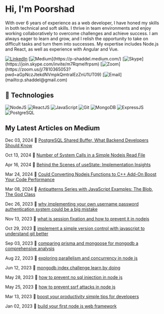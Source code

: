# Hi, I'm Poorshad

With over 6 years of experience as a web developer, I have honed my skills in both technical and soft skills. I thrive in team environments and enjoy working collaboratively to overcome challenges and achieve success. I am always eager to learn and grow, and I relish the opportunity to take on difficult tasks and turn them into successes. My expertise includes Node.js and React, as well as experience with Angular and Vue.

[![LinkedIn](https://img.shields.io/badge/linkedin-%230077B5.svg?&style=for-the-badge&logo=linkedin&logoColor=white)](https://www.linkedin.com/in/poorshad/) 
[![Medium](https://img.shields.io/badge/medium-%2312100E.svg?&style=for-the-badge&logo=medium&logoColor=white")](https://p-shaddel.medium.com/) 
[![Skype](https://img.shields.io/badge/skype-%2312100E.svg?&style=for-the-badge&logo=skype&logoColor=white")](https://join.skype.com/invite/m7RqmeIfrpsm) [![Zoom](https://img.shields.io/badge/Zoom-2D8CFF?style=for-the-badge&logo=zoom&logoColor=white")](https://zoom.us/j/7810365053?pwd=aGpNczJtekdNVmpkQmtralEzZnU1UT09) 
[![Email](https://img.shields.io/badge/Gmail-D14836?style=for-the-badge&logo=gmail&logoColor=white")](mailto:p.shaddel@gmail.com)

## :wrench: Technologies

![NodeJS](https://img.icons8.com/color/30/nodejs.png)
![ReactJS](https://img.icons8.com/color/30/react-native.png)
![JavaScript](https://img.icons8.com/color/30/javascript.png)
![Git](https://img.icons8.com/color/30/git.png)
![MongoDB](https://img.icons8.com/color/30/mongodb.png)
![ExpressJS](https://img.icons8.com/color/30/express.png)
![PostgreSQL](https://img.icons8.com/color/30/postgreesql.png)

</details>

## My Latest Articles on Medium

Dec 03, 2024 :bookmark: [PostgreSQL Shared Buffer, What Backend Developers Should Know](https://levelup.gitconnected.com/postgresql-shared-buffer-what-backend-developers-should-know-069e73bec469)

Oct 13, 2024 :bookmark: [Number of System Calls in a Simple Nodejs Read File
](https://levelup.gitconnected.com/number-of-system-calls-in-a-simple-nodejs-read-file-bcf034f438f0)

Apr 16, 2024 :bookmark: [Behind the Scenes of useState: Implementation Insights
](https://levelup.gitconnected.com/behind-the-scenes-of-usestate-implementation-insights-fd7e28707e10)

Mar 24, 2024 :bookmark: [Could Converting Nodejs Functions to C++ Add-On Boost Your Code Performance
](https://p-shaddel.medium.com/could-converting-nodejs-functions-to-c-add-on-boost-your-code-performance-988e3cc890c4?source=user_profile---------0----------------------------
)

Mar 08, 2024 :bookmark: [Antipatterns Series with JavaScript Examples: The Blob, The God Class](https://p-shaddel.medium.com/antipatterns-series-with-javascript-examples-the-blob-the-god-class-b2104c1cdfc7?source=user_profile---------1----------------------------
)

Dec 26, 2023 :bookmark: [why implementing your own username password authentication system could be a big mistake](https://p-shaddel.medium.com/why-implementing-your-own-username-password-authentication-system-could-be-a-big-mistake-cdac9d479b14?source=user_profile---------2----------------------------)

Nov 13, 2023 :bookmark: [what is session fixation and how to prevent it in nodejs](https://medium.com/gitconnected/what-is-session-fixation-and-how-to-prevent-it-in-node-js-03580b6acd67?source=your_stories_page-------------------------------------)

Oct 29, 2023 :bookmark: [implement a simple version control with javascript to understand git better](https://medium.com/gitconnected/implement-a-simple-version-control-with-javascript-to-understand-git-better-2307001dfe00?source=your_stories_page-------------------------------------)

Sep 03, 2023 :bookmark: [comparing prisma and mongoose for mongodb a comprehensive analysis](https://p-shaddel.medium.com/comparing-prisma-and-mongoose-for-mongodb-a-comprehensive-analysis-531c656fc118?source=user_profile---------0----------------------------)

Aug 22, 2023 🔖 [exploring parallelism and concurrency in node js](https://p-shaddel.medium.com/exploring-parallelism-and-concurrency-in-node-js-4b84c2f397b?source=user_profile---------1----------------------------)

Jun 12, 2023 :bookmark: [mongodb index challenge learn by doing](https://p-shaddel.medium.com/mongodb-index-challenge-learn-by-doing-483ed4daf0cb) 

May 28, 2023 :bookmark: [how to prevent no sql injection in node js](https://p-shaddel.medium.com/how-to-prevent-no-sql-injection-in-node-js-e743cf7d3771?source=user_profile---------0----------------------------)

May 25, 2023 :bookmark: [how to prevent ssrf attacks in node js](https://p-shaddel.medium.com/how-to-prevent-ssrf-attacks-in-node-js-50ccbb1c31da?source=user_profile---------1----------------------------)

Mar 13, 2023 :bookmark: [boost your productivity simple tips for developers](https://p-shaddel.medium.com/boost-your-productivity-simple-tips-for-developers-448724cb1d9c?source=user_profile---------2----------------------------)

Jan 02, 2023 :bookmark: [build your first node js web framework](https://p-shaddel.medium.com/build-your-first-node-js-web-framework-39b3310ed35a?source=user_profile---------3----------------------------)

<!-- :bookmark: [expressjs deep dive](https://p-shaddel.medium.com/expressjs-deep-dive-387f07c50d95?source=user_profile---------4----------------------------)

:bookmark: [understand and implement long polling and short polling in node js](https://p-shaddel.medium.com/understand-and-implement-long-polling-and-short-polling-in-node-js-94334d2233f3?source=user_profile---------5----------------------------)

:bookmark: [understand and implement long polling and short polling in node js](https://p-shaddel.medium.com/understand-and-implement-long-polling-and-short-polling-in-node-js-94334d2233f3?source=user_profile---------5----------------------------)

:bookmark: [start implementing your own typescript property decorators](https://p-shaddel.medium.com/start-implementing-your-own-typescript-property-decorators-ae1e7025fefe?source=user_profile---------6----------------------------)

:bookmark: [use rethinkdb and node for real time apps](https://p-shaddel.medium.com/use-rethinkdb-and-node-for-real-time-apps-85c435b89be4?source=user_profile---------7----------------------------)

:bookmark: [prevent brute force attacks in node js](https://p-shaddel.medium.com/prevent-brute-force-attacks-in-node-js-419367ae35e6?source=user_profile---------8----------------------------)

:bookmark: [start implementing your own typescript class decorators](https://p-shaddel.medium.com/start-implementing-your-own-typescript-class-decorators-84a49f560dea?source=user_profile---------9----------------------------)

:bookmark: [load test your nodejs app using k6](https://p-shaddel.medium.com/load-test-your-nodejs-app-using-k6-f7b2bd8fa5cf?source=user_profile---------16----------------------------)

:bookmark: [step by step guide to authenticate users with linkedin in your express app](https://p-shaddel.medium.com/step-by-step-guide-to-authenticate-users-with-linkedin-in-your-express-app-10af68b91b13?source=user_profile---------15----------------------------)

:bookmark: [10 important things that improve code review](https://p-shaddel.medium.com/10-important-things-that-improve-code-review-4b6198e40066?source=user_profile---------14----------------------------)

:bookmark: [observer design pattern implementation in typescript](https://p-shaddel.medium.com/observer-design-pattern-implementation-in-typescript-332477ee5b30?source=user_profile---------13----------------------------)

:bookmark: [prevent parameter pollution in node js](https://p-shaddel.medium.com/prevent-parameter-pollution-in-node-js-f0794b4650d2?source=user_profile---------12----------------------------)

:bookmark: [adapter design pattern implementation in typescript](https://p-shaddel.medium.com/adapter-design-pattern-implementation-in-typescript-a33f481b9aff?source=user_profile---------11----------------------------)

:bookmark: [prevent csrf attacks in node js application](https://p-shaddel.medium.com/prevent-csrf-attacks-in-node-js-application-d71df3704944?source=user_profile---------10----------------------------)

:bookmark: [adapter design pattern implementation in typescript](https://p-shaddel.medium.com/adapter-design-pattern-implementation-in-typescript-a33f481b9aff?source=user_profile---------11----------------------------)

:bookmark: [step by step guide to authenticate users with linkedin in your express app](https://p-shaddel.medium.com/step-by-step-guide-to-authenticate-users-with-linkedin-in-your-express-app-10af68b91b13?source=user_profile---------15----------------------------)


:bookmark: [start writing your own typescript method decorators](https://p-shaddel.medium.com/start-writing-your-own-typescript-method-decorators-c921cdc3d1c1?source=user_profile---------17----------------------------)


:bookmark: [step by step guide to authenticate users with linkedin in your express app](https://p-shaddel.medium.com/step-by-step-guide-to-authenticate-users-with-linkedin-in-your-express-app-10af68b91b13?source=user_profile---------15----------------------------)


:bookmark: [first time using deno](https://p-shaddel.medium.com/first-time-using-deno-b0538dd4fc47?source=user_profile---------18----------------------------)


:bookmark: [nodejs express integration test](https://p-shaddel.medium.com/nodejs-express-integration-test-3e79edb1ae6b?source=user_profile---------19----------------------------)


:bookmark: [javascript closure in plain language and one practical real world example](https://p-shaddel.medium.com/javascript-closure-in-plain-language-and-one-practical-real-world-example-d0dab81c4a05?source=user_profile---------20----------------------------)


:bookmark: [working with nodejs streams](https://p-shaddel.medium.com/working-with-nodejs-streams-a0d35aca0cc0?source=user_profile---------21----------------------------)


:bookmark: [nodejs built in debugger](https://p-shaddel.medium.com/nodejs-built-in-debugger-856a9a3c054b?source=user_profile---------22----------------------------)


:bookmark: [learn mercurial revision control basics in 10 minutes if you know git](https://p-shaddel.medium.com/learn-mercurial-revision-control-basics-in-10-minutes-if-you-know-git-4466bd9d1fa9?source=user_profile---------23----------------------------)


:bookmark: [how we can use node js event emitter](https://p-shaddel.medium.com/how-we-can-use-node-js-event-emitter-5c9e39c38749?source=user_profile---------24----------------------------)

:bookmark: [how does event loop work in node js](https://p-shaddel.medium.com/how-does-event-loop-work-in-node-js-d96729ae4a95?source=user_profile---------25----------------------------)

:bookmark: [how do nodejs require and module work](https://p-shaddel.medium.com/how-do-nodejs-require-and-module-work-545ab4fe5423?source=user_profile---------26----------------------------)

:bookmark: [simple explanation of global object process and buffer in node js](https://p-shaddel.medium.com/simple-explanation-of-global-object-process-and-buffer-in-node-js-25a41f6fdc33?source=user_profile---------27----------------------------)

:bookmark: [what is node js repl and its usage](https://p-shaddel.medium.com/what-is-node-js-repl-and-its-usage-26e592da92fb?source=user_profile---------28----------------------------)

:bookmark: [turn your vpn and wifi on and off using shortcuts in ubuntu](https://p-shaddel.medium.com/turn-your-vpn-and-wifi-on-and-off-using-shortcuts-in-ubuntu-50ef9b850d6f?source=user_profile---------29----------------------------)

:bookmark: [how we can use node js event emitter](https://p-shaddel.medium.com/how-we-can-use-node-js-event-emitter-5https://p-shaddel.medium.com/how-does-event-loop-work-in-node-js----------------------------) -->

<!-- [![Anurag's GitHub stats](https://github-readme-stats.vercel.app/api?username=pshaddel)](https://github.com/anuraghazra/github-readme-stats)
 -->
